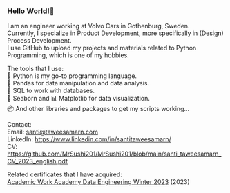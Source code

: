 ### Hello World!👋 

I am an engineer working at Volvo Cars in Gothenburg, Sweden. \
Currently, I specialize in Product Development, more specifically in (Design) Process Development. \
I use GitHub to upload my projects and materials related to Python Programming, which is one of my hobbies. 

The tools that I use: \
🐍 Python is my go-to programming language. \
🐼 Pandas for data manipulation and data analysis. \
📁 SQL to work with databases. \
🌊 Seaborn and 📊 Matplotlib for data visualization. \
📦 And other libraries and packages to get my scripts working... 

Contact: \
Email: santi@taweesamarn.com \
LinkedIn: https://www.linkedin.com/in/santitaweesamarn/ \
CV: https://github.com/MrSushi201/MrSushi201/blob/main/santi_taweesamarn_CV_2023_english.pdf

Related certificates that I have acquired: \
[Academic Work Academy Data Engineering Winter 2023](https://true.brights.com/aw-academy-diplom-brights-8gdee-santi-taweesamarn-82676-j3tf/?ref=linkedin-profile&lang=en) (2023)

<!--
**MrSushi201/MrSushi201** is a ✨ _special_ ✨ repository because its `README.md` (this file) appears on your GitHub profile.

Here are some ideas to get you started:

- 🔭 I’m currently working on ...
- 🌱 I’m currently learning ...
- 👯 I’m looking to collaborate on ...
- 🤔 I’m looking for help with ...
- 💬 Ask me about ...
- 📫 How to reach me: ...
- 😄 Pronouns: ...
- ⚡ Fun fact: ...
-->
